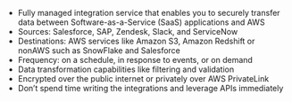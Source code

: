 - Fully managed integration service that enables you to securely transfer data between Software-as-a-Service (SaaS) applications and AWS
- Sources: Salesforce, SAP, Zendesk, Slack, and ServiceNow 
- Destinations: AWS services like Amazon S3, Amazon Redshift or nonAWS such as SnowFlake and Salesforce
- Frequency: on a schedule, in response to events, or on demand 
- Data transformation capabilities like filtering and validation 
- Encrypted over the public internet or privately over AWS PrivateLink 
- Don’t spend time writing the integrations and leverage APIs immediately